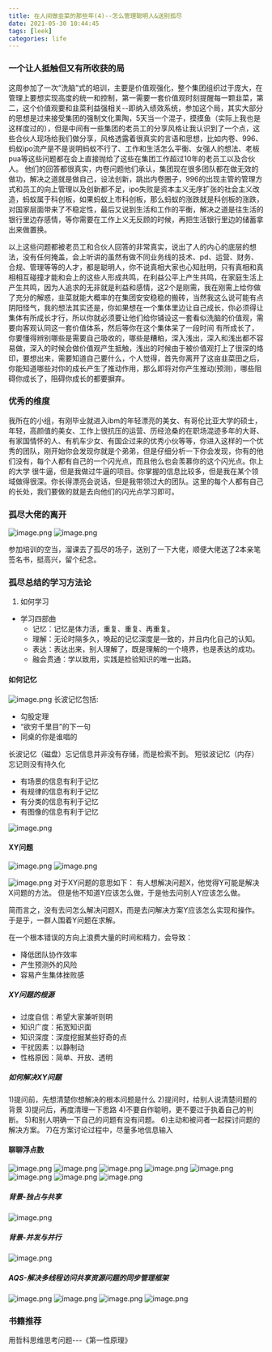 ```yaml
---
title: 在人间做韭菜的那些年(4)--怎么管理聪明人&送别孤尽
date: 2021-05-30 10:44:45
tags: [leek]
categories: life
---
```


### 一个让人抵触但又有所收获的局

这周参加了一次“洗脑”式的培训，主要是价值观强化，整个集团组织过于庞大，在管理上要想实现高度的统一和控制，第一需要一套价值观时刻提醒每一颗韭菜，第二，这个价值观要和韭菜利益强相关--即纳入绩效系统，参加这个局，其实大部分的思想是过来接受集团的强制文化熏陶，5天当一个混子，摸摸鱼（实际上我也是这样度过的），但是中间有一些集团的老员工的分享风格让我认识到了一个点，这些合伙人现场给我们做分享，风格透露着很真实的言语和思想，比如内卷、996、蚂蚁ipo流产是不是说明蚂蚁不行了、工作和生活怎么平衡、女强人的想法、老板pua等这些问题都在会上直接抛给了这些在集团工作超过10年的老员工以及合伙人。<!-- more --> 他们的回答都很真实，内卷问题他们承认，集团现在很多团队都在做无效的做功，解决之道就是做自己，设法创新，跳出内卷圈子，996的出现主管的管理方式和员工的向上管理以及创新都不足，ipo失败是资本主义无序扩张的社会主义改造，蚂蚁属于科创板，如果蚂蚁上市科创板，那么蚂蚁的涨跌就是科创板的涨跌，对国家层面带来了不稳定性，最后又说到生活和工作的平衡，解决之道是往生活的银行里边存感情，等你需要在工作上义无反顾的时候，再把生活银行里边的储蓄拿出来做置换。

以上这些问题都被老员工和合伙人回答的非常真实，说出了人的内心的底层的想法，没有任何掩盖，会上听讲的虽然有做不同业务线的技术、pd、运营、财务、合规、管理等等的人才，都是聪明人，你不说真相大家也心知肚明，只有真相和真相相互碰撞才能和会上的这些人形成共鸣，在利益公平上产生共鸣，在家庭生活上产生共鸣，因为人追求的无非就是利益和感情，这2个是刚需，我在刚需上给你做了充分的解惑，韭菜就能大概率的在集团安安稳稳的搬砖，当然我这么说可能有点阴阳怪气，我的想法其实还是，你如果想在一个集体里边让自己成长，你必须得让集体有所成长才行，所以你就必须要让他们给你铺设这一套看似洗脑的价值观，需要向客观认同这一套价值体系，然后等你在这个集体呆了一段时间 有所成长了，你要懂得辨别哪些是需要自己吸收的，哪些是糟粕，深入浅出，深入和浅出都不容易做，深入的时候会做价值观产生抵触，浅出的时候由于被价值观打上了很深的烙印，要想出来，需要知道自己要什么，个人觉得，首先你离开了这亩韭菜田之后，你能知道哪些对你的成长产生了推动作用，那么即将对你产生推动(预测)，哪些阻碍你成长了，阻碍你成长的都要摒弃。

### 优秀的维度

我所在的小组，有刚毕业就进入ibm的年轻漂亮的美女、有哥伦比亚大学的硕士，年轻，高颜值的美女、工作上很抗压的运营、历经沧桑的在职场混迹多年的大哥、有家国情怀的人、有机车少女、有国企过来的优秀小伙等等，你进入这样的一个优秀的团队，刚开始你会发现你就是个弟弟，但是仔细分析一下你会发现，你有的他们没有，每个人都有自己的一个闪光点，而且他么也会羡慕你的这个闪光点。你上的大学 很牛逼，但是我做过牛逼的项目。你掌握的信息比较多，但是我在某个领域做得很深。你长得漂亮会说话，但是我带领过大的团队。这里的每个人都有自己的长处，我们要做的就是去向他们的闪光点学习即可。

### 孤尽大佬的离开
![image.png](https://i.loli.net/2021/05/30/BzcjaYCpJVIoe6H.png)
![image.png](https://i.loli.net/2021/05/30/kPo2GpQbY5dUzBH.png)

参加培训的空当，溜课去了孤尽的场子，送别了一下大佬，顺便大佬送了2本亲笔签名书，挺高兴，留个纪念。

### 孤尽总结的学习方法论

1. 如何学习
- 学习四部曲
  - 记忆：记忆是体力活，重复、重复、再重复。
  - 理解：无论时隔多久，唤起的记忆深度是一致的，并且内化自己的认知。
  - 表达：表达出来，别人理解了，既是理解的一个境界，也是表达的成功。
  - 融会贯通：学以致用，实践是检验知识的唯一出路。

#### 如何记忆
![image.png](https://i.loli.net/2021/05/30/ZQM4cdqfy2Bg6nH.png)
长波记忆包括:
- 勾股定理
- “欲穷千里目”的下一句
- 同桌的你是谁唱的

长波记忆（磁盘）忘记信息并非没有存储，而是检索不到。
短驳波记忆（内存）忘记则没有持久化

- 有场景的信息有利于记忆
- 有规律的信息有利于记忆
- 有分类的信息有利于记忆
- 有图像的信息有利于记忆

![image.png](https://i.loli.net/2021/05/30/ofPp6ex8tZXs7vw.png)

#### XY问题
![image.png](https://i.loli.net/2021/05/30/1zuDMqbGm9kQwpV.png)
![image.png](https://i.loli.net/2021/05/30/ATe1gmpfhjEDLlx.png)

![image.png](https://i.loli.net/2021/05/30/zmTWa8QcqLYIrB4.png)
对于XY问题的意思如下：
有人想解决问题X，他觉得Y可能是解决X问题的方法。
但是他不知道Y应该怎么做，于是他去问别人Y应该怎么做。

简而言之，没有去问怎么解决问题X，而是去问解决方案Y应该怎么实现和操作。
于是乎，一群人围着Y问题在求解。

在一个根本错误的方向上浪费大量的时间和精力，会导致：
- 降低团队协作效率
- 产生预测外的风险
- 容易产生集体挫败感

##### XY问题的根源
- 过度自信：希望大家兼听则明
- 知识广度：拓宽知识面
- 知识深度：深度挖掘某些好奇的点
- 干扰因素：以静制动
- 性格原因：简单、开放、透明

##### 如何解决XY问题
1)提问前，先想清楚你想解决的根本问题是什么
2)提问时，给别人说清楚问题的背景
3)提问后，再度清理一下思路
4)不要自作聪明，更不要过于执着自己的判断。
5)和别人明确一下自己的问题有没有问题。
6)主动和被问者一起探讨问题的解决方案。
7)在方案讨论过程中，尽量多地信息输入

#### 聊聊浮点数
![image.png](https://i.loli.net/2021/05/30/cOfj4DkiesAb5IW.png)
![image.png](https://i.loli.net/2021/05/30/IEq1RiV7uD8sStC.png)
![image.png](https://i.loli.net/2021/05/30/Ug2KfRYqtcz3P9G.png)
![image.png](https://i.loli.net/2021/05/30/OYHeuLiozUvq9IE.png)
![image.png](https://i.loli.net/2021/05/30/Q46u8s17AWOtbSy.png)
![image.png](https://i.loli.net/2021/05/30/TgLhePzdYV73s5J.png)
![image.png](https://i.loli.net/2021/05/30/1pgiXaw4kedMz6x.png)
![image.png](https://i.loli.net/2021/05/30/q9HpJAWOFRkdyvu.png)

##### 背景-独占与共享
![image.png](https://i.loli.net/2021/05/30/fjdSanTQLkEIWz6.png)

##### 背景-并发与并行
![image.png](https://i.loli.net/2021/05/30/fwDsJ1IPmrH39QW.png)

##### AQS-解决多线程访问共享资源问题的同步管理框架
![image.png](https://i.loli.net/2021/05/30/MYeqF8k5oZxbiI6.png)
![image.png](https://i.loli.net/2021/05/30/ozM2WHys6anQf8i.png)
![image.png](https://i.loli.net/2021/05/30/VRdqy8sOQSZGt9e.png)
![image.png](https://i.loli.net/2021/05/30/FjMtRK7Qmx9o3AC.png)

### 书籍推荐
用哲科思维思考问题---《第一性原理》
